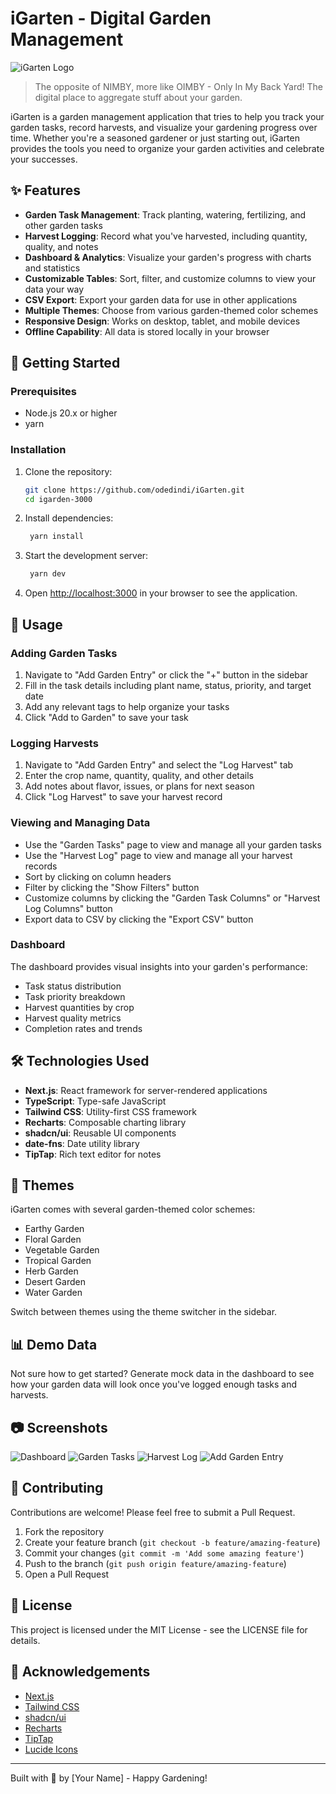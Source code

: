 # iGarten - Digital Garden Management

![iGarten Logo](https://placeholder.svg?height=100&width=300&text=iGarden+3000)

> The opposite of NIMBY, more like OIMBY - Only In My Back Yard! The digital place to aggregate stuff about your garden.

iGarten is a garden management application that tries to help you track your garden tasks, record harvests, and visualize your gardening progress over time. Whether you're a seasoned gardener or just starting out, iGarten provides the tools you need to organize your garden activities and celebrate your successes.

## ✨ Features

- **Garden Task Management**: Track planting, watering, fertilizing, and other garden tasks
- **Harvest Logging**: Record what you've harvested, including quantity, quality, and notes
- **Dashboard & Analytics**: Visualize your garden's progress with charts and statistics
- **Customizable Tables**: Sort, filter, and customize columns to view your data your way
- **CSV Export**: Export your garden data for use in other applications
- **Multiple Themes**: Choose from various garden-themed color schemes
- **Responsive Design**: Works on desktop, tablet, and mobile devices
- **Offline Capability**: All data is stored locally in your browser

## 🚀 Getting Started

### Prerequisites

- Node.js 20.x or higher
- yarn

### Installation

1. Clone the repository:

    ```bash
    git clone https://github.com/odedindi/iGarten.git
    cd igarden-3000
    ```

2. Install dependencies:

    ```bash
     yarn install
    ```

3. Start the development server:

    ```bash
     yarn dev
    ```

4. Open [http://localhost:3000](http://localhost:3000) in your browser to see the application.

## 📱 Usage

### Adding Garden Tasks

1. Navigate to "Add Garden Entry" or click the "+" button in the sidebar
2. Fill in the task details including plant name, status, priority, and target date
3. Add any relevant tags to help organize your tasks
4. Click "Add to Garden" to save your task

### Logging Harvests

1. Navigate to "Add Garden Entry" and select the "Log Harvest" tab
2. Enter the crop name, quantity, quality, and other details
3. Add notes about flavor, issues, or plans for next season
4. Click "Log Harvest" to save your harvest record

### Viewing and Managing Data

- Use the "Garden Tasks" page to view and manage all your garden tasks
- Use the "Harvest Log" page to view and manage all your harvest records
- Sort by clicking on column headers
- Filter by clicking the "Show Filters" button
- Customize columns by clicking the "Garden Task Columns" or "Harvest Log Columns" button
- Export data to CSV by clicking the "Export CSV" button

### Dashboard

The dashboard provides visual insights into your garden's performance:

- Task status distribution
- Task priority breakdown
- Harvest quantities by crop
- Harvest quality metrics
- Completion rates and trends

## 🛠️ Technologies Used

- **Next.js**: React framework for server-rendered applications
- **TypeScript**: Type-safe JavaScript
- **Tailwind CSS**: Utility-first CSS framework
- **Recharts**: Composable charting library
- **shadcn/ui**: Reusable UI components
- **date-fns**: Date utility library
- **TipTap**: Rich text editor for notes

## 🎨 Themes

iGarten comes with several garden-themed color schemes:

- Earthy Garden
- Floral Garden
- Vegetable Garden
- Tropical Garden
- Herb Garden
- Desert Garden
- Water Garden

Switch between themes using the theme switcher in the sidebar.

## 📊 Demo Data

Not sure how to get started? Generate mock data in the dashboard to see how your garden data will look once you've logged enough tasks and harvests.

## 📷 Screenshots

![Dashboard](https://placeholder.svg?height=200&width=400&text=Dashboard)
![Garden Tasks](https://placeholder.svg?height=200&width=400&text=Garden+Tasks)
![Harvest Log](https://placeholder.svg?height=200&width=400&text=Harvest+Log)
![Add Garden Entry](https://placeholder.svg?height=200&width=400&text=Add+Garden+Entry)

## 🤝 Contributing

Contributions are welcome! Please feel free to submit a Pull Request.

1. Fork the repository
2. Create your feature branch (`git checkout -b feature/amazing-feature`)
3. Commit your changes (`git commit -m 'Add some amazing feature'`)
4. Push to the branch (`git push origin feature/amazing-feature`)
5. Open a Pull Request

## 📝 License

This project is licensed under the MIT License - see the LICENSE file for details.

## 🙏 Acknowledgements

- [Next.js](https://nextjs.org/)
- [Tailwind CSS](https://tailwindcss.com/)
- [shadcn/ui](https://ui.shadcn.com/)
- [Recharts](https://recharts.org/)
- [TipTap](https://tiptap.dev/)
- [Lucide Icons](https://lucide.dev/)

---

Built with 🌱 by [Your Name] - Happy Gardening!
